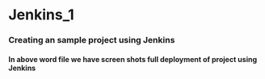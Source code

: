 # Jenkins_1

### Creating an sample project using Jenkins
#### In above word file we have screen shots full deployment of project using Jenkins 
